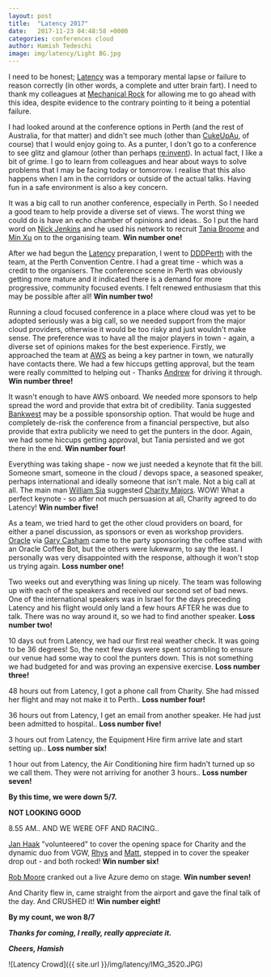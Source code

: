 ```yaml
---
layout: post
title:  "Latency 2017"
date:   2017-11-23 04:48:58 +0000
categories: conferences cloud
author: Hamish Tedeschi
image: img/latency/Light BG.jpg
---
```


I need to be honest; [Latency](https://latencyconf.io/) was a temporary mental lapse or failure to reason correctly (in other words, a complete and utter brain fart). I need to thank my colleagues at [Mechanical Rock](https://mechanicalrock.io/) for allowing me to go ahead with this idea, despite evidence to the contrary pointing to it being a potential failure. 

I had looked around at the conference options in Perth (and the rest of Australia, for that matter) and didn't see much (other than [CukeUpAu](https://cucumber.io/events/cukeup-au-2016), of course) that I would enjoy going to. As a punter, I don't go to a conference to see glitz and glamour (other than perhaps [re:invent](https://reinvent.awsevents.com/)). In actual fact, I like a bit of grime. I go to learn from colleagues and hear about ways to solve problems that I may be facing today or tomorrow. I realise that this also happens when I am in the corridors or outside of the actual talks. Having fun in a safe environment is also a key concern.

It was a big call to run another conference, especially in Perth. So I needed a good team to help provide a diverse set of views. The worst thing we could do is have an echo chamber of opinions and ideas.. So I put the hard word on [Nick Jenkins](https://www.linkedin.com/in/nickvjenkins/) and he used his network to recruit [Tania Broome](https://www.linkedin.com/in/taniabroome/) and [Min Xu](https://www.linkedin.com/in/min-xu-ab700921/) on to the organising team. **Win number one!**

After we had begun the [Latency](https://latencyconf.io/) preparation, I went to [DDDPerth](https://dddperth.com/) with the team, at the Perth Convention Centre. I had a great time - which was a credit to the organisers. The conference scene in Perth was obviously getting more mature and it indicated there is a demand for more progressive, community focused events. I felt renewed enthusiasm that this may be possible after all! **Win number two!**

Running a cloud focused conference in a place where cloud was yet to be adopted seriously was a big call, so we needed support from the major cloud providers, otherwise it would be too risky and just wouldn't make sense. The preference was to have all the major players in town - again, a diverse set of opinions makes for the best experience. Firstly, we approached the team at [AWS](https://aws.amazon.com/) as being a key partner in town, we naturally have contacts there. We had a few hiccups getting approval, but the team were really committed to helping out - Thanks [Andrew](https://www.linkedin.com/in/andrew-winter-43724315/) for driving it through. **Win number three!** 

It wasn't enough to have AWS onboard. We needed more sponsors to help spread the word and provide that extra bit of credibility. Tania suggested [Bankwest](https://www.bankwest.com.au/) may be a possible sponsorship option. That would be huge and completely de-risk the conference from a financial perspective, but also provide that extra publicity we need to get the punters in the door. Again, we had some hiccups getting approval, but Tania persisted and we got there in the end. **Win number four!**

Everything was taking shape - now we just needed a keynote that fit the bill. Someone smart, someone in the cloud / devops space, a seasoned speaker, perhaps international and ideally someone that isn't male. Not a big call at all. The main man [William Sia](https://www.linkedin.com/in/william-sia-67880956/) suggested [Charity Majors](https://www.linkedin.com/in/charity-majors-826b765/). WOW! What a perfect keynote - so after not much persuasion at all, Charity agreed to do Latency! **Win number five!**

As a team, we tried hard to get the other cloud providers on board, for either a panel discussion, as sponsors or even as workshop providers. [Oracle](https://www.oracle.com/index.html) via [Gary Casham](https://www.linkedin.com/in/gary-casham-042b2b7b/) came to the party sponsoring the coffee stand with an Oracle Coffee Bot, but the others were lukewarm, to say the least. I personally was very disappointed with the response, although it won't stop us trying again. **Loss number one!**

Two weeks out and everything was lining up nicely. The team was following up with each of the speakers and received our second set of bad news. One of the international speakers was in Israel for the days preceding Latency and his flight would only land a few hours AFTER he was due to talk. There was no way around it, so we had to find another speaker. **Loss number two!**

10 days out from Latency, we had our first real weather check. It was going to be 36 degrees! So, the next few days were spent scrambling to ensure our venue had some way to cool the punters down. This is not something we had budgeted for and was proving an expensive exercise. **Loss number three!**

48 hours out from Latency, I got a phone call from Charity. She had missed her flight and may not make it to Perth..  **Loss number four!**

36 hours out from Latency, I get an email from another speaker. He had just been admitted to hospital.. **Loss number five!**

3 hours out from Latency, the Equipment Hire firm arrive late and start setting up..  **Loss number six!**

1 hour out from Latency, the Air Conditioning hire firm hadn't turned up so we call them. They were not arriving for another 3 hours.. **Loss number seven!**

**By this time, we were down 5/7.**

**NOT LOOKING GOOD**

8.55 AM.. AND WE WERE OFF AND RACING..

[Jan Haak](https://www.linkedin.com/in/haakjan/) "volunteered" to cover the opening space for Charity and the dynamic duo from VGW, [Rhys](https://www.linkedin.com/in/rhysc/) and [Matt](https://www.linkedin.com/in/matthewstephenjames/), stepped in to cover the speaker drop out - and both rocked! **Win number six!** 

[Rob Moore](https://www.linkedin.com/in/robdmoore1/) cranked out a live Azure demo on stage. **Win number seven!** 

And Charity flew in, came straight from the airport and gave the final talk of the day. And CRUSHED it! **Win number eight!** 

**By my count, we won 8/7**

***Thanks for coming, I really, really appreciate it.***

***Cheers, Hamish***

![Latency Crowd]({{ site.url }}/img/latency/IMG_3520.JPG)